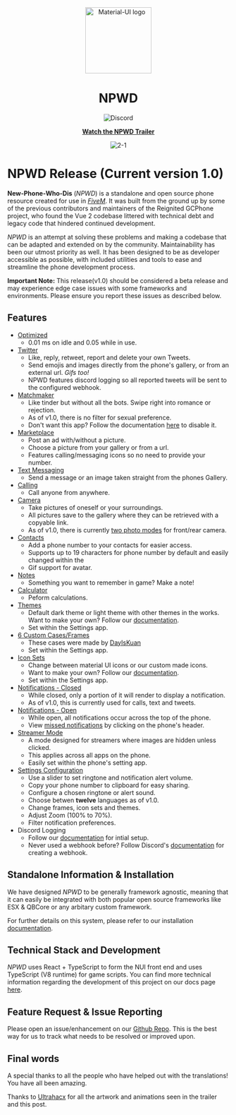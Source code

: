 <div align="center">
    <img href="https://projecterror.dev" width="150" src="https://user-images.githubusercontent.com/55056068/147729117-5ab762d8-44be-48f0-bc33-a6664061b6cf.png" alt="Material-UI logo" />
</div>
<h1 align="center">NPWD</h1>

<div align="center">

![Discord](https://img.shields.io/discord/791854454760013827?label=Our%20Discord)


[**Watch the NPWD Trailer**](https://www.youtube.com/watch?v=Yh8gT8wuywU)

![2-1](https://user-images.githubusercontent.com/55056068/147857192-cd8502e6-fb38-4975-b182-4aaaeadff877.png)

</div>

# NPWD Release (Current version 1.0)

**New-Phone-Who-Dis** (*NPWD*) is a standalone and open source phone resource created for use in [*FiveM*](https://fivem.net/). It was built from 
the ground up by some of the previous contributors and maintainers of the Reignited GCPhone project, who found
the Vue 2 codebase littered with technical debt and legacy code that hindered continued development.

*NPWD* is an attempt at solving these problems and making a codebase that can be adapted and extended on
by the community. Maintainability has been our utmost priority as well. It has been designed to be as developer accessible as possible, with included utilities and tools
to ease and streamline the phone development process.

**Important Note:** This release(v1.0) should be considered a beta release and may experience edge case issues
with some frameworks and environments. Please ensure you report these issues as described below.

## Features
- [Optimized](https://i.imgur.com/mN5ib42.png)
  - 0.01 ms on idle and 0.05 while in use.
- [Twitter](https://i.imgur.com/BjwovRR.png)
  - Like, reply, retweet, report and delete your own Tweets.
  - Send emojis and images directly from the phone's gallery, or from an external url. *Gifs too!*
  - NPWD features discord logging so all reported tweets will be sent to the configured webhook.
- [Matchmaker](https://i.imgur.com/46XtZ06.jpeg)
  - Like tinder but without all the bots. Swipe right into romance or rejection.
  - As of v1.0, there is no filter for sexual preference.
  - Don't want this app? Follow the documentation [here](https://projecterror.dev/docs/npwd/dev/disable_apps) to disable it.
- [Marketplace](https://user-images.githubusercontent.com/55056068/147530933-d56ceb19-0db2-471f-a8ca-7cc3986b87be.png)
  - Post an ad with/without a picture.
  - Choose a picture from your gallery or from a url.
  - Features calling/messaging icons so no need to provide your number.
- [Text Messaging](https://i.imgur.com/9vFHqhW.png)
  - Send a message or an image taken straight from the phones Gallery.
- [Calling](https://i.imgur.com/7T0JbQl.png)
  - Call anyone from anywhere.
- [Camera](https://i.imgur.com/Fk6wQkg.png)
  - Take pictures of oneself or your surroundings. 
  - All pictures save to the gallery where they can be retrieved with a copyable link.
  - As of v1.0, there is currently [two photo modes](https://i.imgur.com/pole8bA.jpeg) for front/rear camera.
- [Contacts](https://i.imgur.com/Qxs35rj.png)
  - Add a phone number to your contacts for easier access.
  - Supports up to 19 characters for phone number by default and easily changed within the 
  - Gif support for avatar.
- [Notes](https://i.imgur.com/0Hvvlah.png)
  - Something you want to remember in game? Make a note!
- [Calculator](https://user-images.githubusercontent.com/55056068/147531020-b7527a69-0b0e-4e81-83c7-58ad836eab23.png)
  - Peform calculations. 
- [Themes](https://i.imgur.com/2DpBHuM.png)
  - Default dark theme or light theme with other themes in the works. Want to make your own? Follow our [documentation](https://projecterror.dev/docs/npwd/dev/setup#setting-up-the-theme).
  - Set within the Settings app.
- [6 Custom Cases/Frames](https://i.imgur.com/opyF0J1.png)
  - These cases were made by [DayIsKuan](https://github.com/dayiskuan)
  - Set within the Settings app.
- [Icon Sets](https://i.imgur.com/z7pyrmU.png)
  - Change between material UI icons or our custom made icons.
  - Want to make your own? Follow our [documentation](https://projecterror.dev/docs/npwd/dev/setup#adding-icons).
  - Set within the Settings app.
- [Notifications - Closed](https://i.imgur.com/j474Sc2.png)
  - While closed, only a portion of it will render to display a notification.
  - As of v1.0, this is currently used for calls, text and tweets.
- [Notifications - Open](https://i.imgur.com/33BlJn6.png)
  - While open, all notifications occur across the top of the phone.
  - View [missed notifications](https://i.imgur.com/3B4Ezyq.png) by clicking on the phone's header.
- [Streamer Mode](https://i.imgur.com/jzU075n.png)
  - A mode designed for streamers where images are hidden unless clicked.
  - This applies across all apps on the phone.
  - Easily set within the phone's setting app.
- [Settings Configuration](https://user-images.githubusercontent.com/55056068/147530852-78934a48-b478-472c-b7f4-61860e4f8479.mp4)
  - Use a slider to set ringtone and notification alert volume.
  - Copy your phone number to clipboard for easy sharing.
  - Configure a chosen ringtone or alert sound.
  - Choose betwen **twelve** languages as of v1.0.
  - Change frames, icon sets and themes.
  - Adjust Zoom (100% to 70%).
  - Filter notification preferences.
- Discord Logging
  - Follow our [documentation](https://projecterror.dev/docs/npwd/start/installation#setting-up-discord-log-integration) for intial setup.
  - Never used a webhook before? Follow Discord's [documentation](https://support.discord.com/hc/en-us/articles/228383668-Intro-to-Webhooks) for creating a webhook.

## Standalone Information & Installation

We have designed *NPWD* to be generally framework agnostic, meaning that it can easily be 
integrated with both popular open source frameworks like ESX & QBCore or any arbitary 
custom framework. 

For further details on this system, please refer to our installation [documentation](https://projecterror.dev/docs/npwd/start/installation).

## Technical Stack and Development

*NPWD* uses React + TypeScript to form the NUI front end and uses TypeScript (V8 runtime) for game 
scripts. You can find more technical information regarding the development of this project on our docs 
page [here](https://projecterror.dev/docs/npwd/dev/dev_bootstrap).

## Feature Request & Issue Reporting
Please open an issue/enhancement on our [Github Repo](https://github.com/project-error/npwd/issues/new/choose). This is the best way for us to track what needs to be resolved or improved upon.

## Final words
A special thanks to all the people who have helped out with the translations! You have all been amazing.

Thanks to [Ultrahacx](https://github.com/ultrahacx) for all the artwork and animations seen in the trailer and this post.
